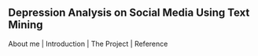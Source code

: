 <center></center><h2>Depression Analysis on Social Media Using Text Mining</h2></center>

About me | Introduction | The Project | Reference
